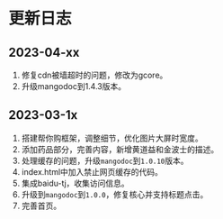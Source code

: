 # 更新日志
## 2023-04-xx
1. 修复cdn被墙超时的问题，修改为gcore。
2. 升级mangodoc到1.4.3版本。


## 2023-03-1x
1. 搭建帮你购框架，调整细节，优化图片大屏时宽度。
2. 添加药品部分，完善内容，新增黄道益和金波士的描述。
3. 处理缓存的问题，升级`mangodoc`到`1.0.10`版本。
4. index.html中加入禁止网页缓存的代码。
5. 集成baidu-tj，收集访问信息。
6. 升级到`mangodoc`到`1.0.0`，修复核心并支持标题点击。
7. 完善首页。
